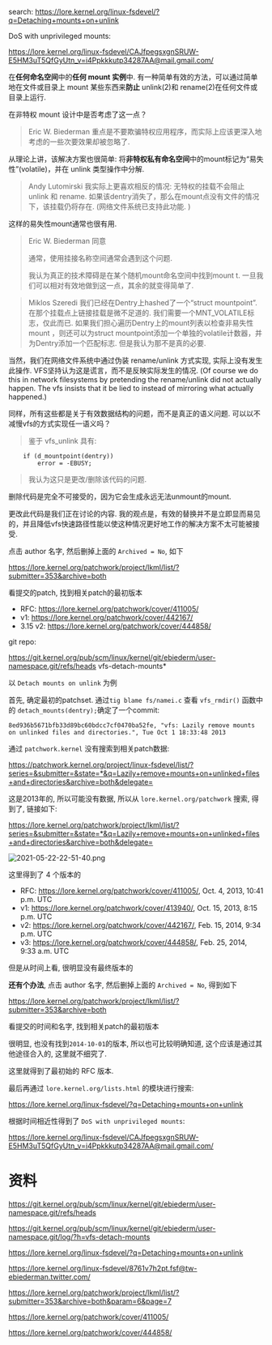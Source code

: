 
search: https://lore.kernel.org/linux-fsdevel/?q=Detaching+mounts+on+unlink

DoS with unprivileged mounts:

https://lore.kernel.org/linux-fsdevel/CAJfpegsxgnSRUW-E5HM3uT5QfGyUtn_v=i4Ppkkkutp34287AA@mail.gmail.com/

在**任何命名空间**中的**任何 mount 实例**中. 有一种简单有效的方法，可以通过简单地在文件或目录上 mount 某些东西来**防止** unlink(2)和 rename(2)在任何文件或目录上运行. 

在非特权 mount 设计中是否考虑了这一点？

> Eric W. Biederman
> 重点是不要欺骗特权应用程序，而实际上应该更深入地考虑的一些次要效果却被忽略了. 

从理论上讲，该解决方案也很简单: 将**非特权私有命名空间**中的mount标记为“易失性”(volatile)，并在 unlink 类型操作中分解. 

> Andy Lutomirski
> 我实际上更喜欢相反的情况: 无特权的挂载不会阻止 unlink 和 rename.  如果该dentry消失了，那么在mount点没有文件的情况下，该挂载仍将存在.  (网络文件系统已支持此功能. )

这样的易失性mount通常也很有用. 

> Eric W. Biederman
> 同意
>
> 通常，使用挂接名称空间通常会遇到这个问题. 
>
> 我认为真正的技术障碍是在某个随机mount命名空间中找到mount t.  一旦我们可以相对有效地做到这一点，其余的就变得简单了. 

> Miklos Szeredi
> 我们已经在Dentry上hashed了一个“struct mountpoint”.  在那个挂载点上链接挂载是微不足道的.  我们需要一个MNT_VOLATILE标志，仅此而已.  如果我们担心遍历Dentry上的mount列表以检查非易失性 mount ，则还可以为struct mountpoint添加一个单独的volatile计数器，并为Dentry添加一个匹配标志.  但是我认为那不是真的必要. 


当然，我们在网络文件系统中通过伪装 rename/unlink 方式实现, 实际上没有发生此操作. VFS坚持认为这是谎言，而不是反映实际发生的情况. (Of course we do this in network filesystems by pretending the rename/unlink did not actually happen.  The vfs insists that it be lied to instead of mirroring what actually happened.)

同样，所有这些都是关于有效数据结构的问题，而不是真正的语义问题.  可以以不减慢vfs的方式实现任一语义吗？

> 鉴于 vfs_unlink 具有: 
```
	if (d_mountpoint(dentry))
		error = -EBUSY;
```
> 我认为这只是更改/删除该代码的问题. 

删除代码是完全不可接受的，因为它会生成永远无法unmount的mount. 

更改此代码是我们正在讨论的内容.  我的观点是，有效的替换并不是立即显而易见的，并且降低vfs快速路径性能以使这种情况更好地工作的解决方案不太可能被接受. 






点击 author 名字, 然后删掉上面的 `Archived = No`, 如下

https://lore.kernel.org/patchwork/project/lkml/list/?submitter=353&archive=both


看提交的patch, 找到相关patch的最初版本

* RFC: https://lore.kernel.org/patchwork/cover/411005/
* v1: https://lore.kernel.org/patchwork/cover/442167/
* 3.15 v2: https://lore.kernel.org/patchwork/cover/444858/

git repo:

https://git.kernel.org/pub/scm/linux/kernel/git/ebiederm/user-namespace.git/refs/heads vfs-detach-mounts*








以 `Detach mounts on unlink` 为例

首先, 确定最初的patchset. 通过`tig blame fs/namei.c` 查看 `vfs_rmdir()` 函数中的 `detach_mounts(dentry);`确定了一个commit:

```
8ed936b5671bfb33d89bc60bdcc7cf0470ba52fe, "vfs: Lazily remove mounts on unlinked files and directories.", Tue Oct 1 18:33:48 2013
```

通过 `patchwork.kernel` 没有搜索到相关patch数据:

https://patchwork.kernel.org/project/linux-fsdevel/list/?series=&submitter=&state=*&q=Lazily+remove+mounts+on+unlinked+files+and+directories&archive=both&delegate=

这是2013年的, 所以可能没有数据, 所以从 `lore.kernel.org/patchwork` 搜索, 得到了, 链接如下:

https://lore.kernel.org/patchwork/project/lkml/list/?series=&submitter=&state=*&q=Lazily+remove+mounts+on+unlinked+files+and+directories&archive=both&delegate=

![2021-05-22-22-51-40.png](./images/2021-05-22-22-51-40.png)

这里得到了 4 个版本的

* RFC: https://lore.kernel.org/patchwork/cover/411005/, Oct. 4, 2013, 10:41 p.m. UTC
* v1: https://lore.kernel.org/patchwork/cover/413940/, Oct. 15, 2013, 8:15 p.m. UTC
* v2: https://lore.kernel.org/patchwork/cover/442167/, Feb. 15, 2014, 9:34 p.m. UTC
* v3: https://lore.kernel.org/patchwork/cover/444858/, Feb. 25, 2014, 9:33 a.m. UTC

但是从时间上看, 很明显没有最终版本的

**还有个办法**, 点击 author 名字, 然后删掉上面的 `Archived = No`, 得到如下

https://lore.kernel.org/patchwork/project/lkml/list/?submitter=353&archive=both

看提交的时间和名字, 找到相关patch的最初版本

很明显, 也没有找到`2014-10-01`的版本, 所以也可比较明确知道, 这个应该是通过其他途径合入的, 这里就不细究了.

这里就得到了最初始的 RFC 版本. 

最后再通过 `lore.kernel.org/lists.html` 的模块进行搜索:

https://lore.kernel.org/linux-fsdevel/?q=Detaching+mounts+on+unlink

根据时间相近性得到了 `DoS with unprivileged mounts`:

https://lore.kernel.org/linux-fsdevel/CAJfpegsxgnSRUW-E5HM3uT5QfGyUtn_v=i4Ppkkkutp34287AA@mail.gmail.com/







# 资料

https://git.kernel.org/pub/scm/linux/kernel/git/ebiederm/user-namespace.git/refs/heads


https://git.kernel.org/pub/scm/linux/kernel/git/ebiederm/user-namespace.git/log/?h=vfs-detach-mounts

https://lore.kernel.org/linux-fsdevel/?q=Detaching+mounts+on+unlink

https://lore.kernel.org/linux-fsdevel/8761v7h2pt.fsf@tw-ebiederman.twitter.com/

https://lore.kernel.org/patchwork/project/lkml/list/?submitter=353&archive=both&param=6&page=7

https://lore.kernel.org/patchwork/cover/411005/

https://lore.kernel.org/patchwork/cover/444858/

